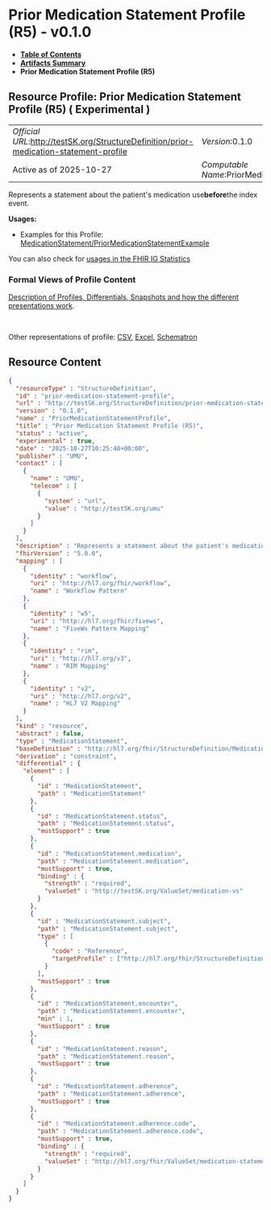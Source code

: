 # Prior Medication Statement Profile (R5) - v0.1.0

* [**Table of Contents**](toc.md)
* [**Artifacts Summary**](artifacts.md)
* **Prior Medication Statement Profile (R5)**

## Resource Profile: Prior Medication Statement Profile (R5) ( Experimental ) 

| | |
| :--- | :--- |
| *Official URL*:http://testSK.org/StructureDefinition/prior-medication-statement-profile | *Version*:0.1.0 |
| Active as of 2025-10-27 | *Computable Name*:PriorMedicationStatementProfile |

 
Represents a statement about the patient's medication use**before**the index event. 

**Usages:**

* Examples for this Profile: [MedicationStatement/PriorMedicationStatementExample](MedicationStatement-PriorMedicationStatementExample.md)

You can also check for [usages in the FHIR IG Statistics](https://packages2.fhir.org/xig/SKtestIG|current/StructureDefinition/prior-medication-statement-profile)

### Formal Views of Profile Content

 [Description of Profiles, Differentials, Snapshots and how the different presentations work](http://build.fhir.org/ig/FHIR/ig-guidance/readingIgs.html#structure-definitions). 

 

Other representations of profile: [CSV](StructureDefinition-prior-medication-statement-profile.csv), [Excel](StructureDefinition-prior-medication-statement-profile.xlsx), [Schematron](StructureDefinition-prior-medication-statement-profile.sch) 



## Resource Content

```json
{
  "resourceType" : "StructureDefinition",
  "id" : "prior-medication-statement-profile",
  "url" : "http://testSK.org/StructureDefinition/prior-medication-statement-profile",
  "version" : "0.1.0",
  "name" : "PriorMedicationStatementProfile",
  "title" : "Prior Medication Statement Profile (R5)",
  "status" : "active",
  "experimental" : true,
  "date" : "2025-10-27T10:25:48+00:00",
  "publisher" : "UMU",
  "contact" : [
    {
      "name" : "UMU",
      "telecom" : [
        {
          "system" : "url",
          "value" : "http://testSK.org/umu"
        }
      ]
    }
  ],
  "description" : "Represents a statement about the patient's medication use *before* the index event.",
  "fhirVersion" : "5.0.0",
  "mapping" : [
    {
      "identity" : "workflow",
      "uri" : "http://hl7.org/fhir/workflow",
      "name" : "Workflow Pattern"
    },
    {
      "identity" : "w5",
      "uri" : "http://hl7.org/fhir/fivews",
      "name" : "FiveWs Pattern Mapping"
    },
    {
      "identity" : "rim",
      "uri" : "http://hl7.org/v3",
      "name" : "RIM Mapping"
    },
    {
      "identity" : "v2",
      "uri" : "http://hl7.org/v2",
      "name" : "HL7 V2 Mapping"
    }
  ],
  "kind" : "resource",
  "abstract" : false,
  "type" : "MedicationStatement",
  "baseDefinition" : "http://hl7.org/fhir/StructureDefinition/MedicationStatement",
  "derivation" : "constraint",
  "differential" : {
    "element" : [
      {
        "id" : "MedicationStatement",
        "path" : "MedicationStatement"
      },
      {
        "id" : "MedicationStatement.status",
        "path" : "MedicationStatement.status",
        "mustSupport" : true
      },
      {
        "id" : "MedicationStatement.medication",
        "path" : "MedicationStatement.medication",
        "mustSupport" : true,
        "binding" : {
          "strength" : "required",
          "valueSet" : "http://testSK.org/ValueSet/medication-vs"
        }
      },
      {
        "id" : "MedicationStatement.subject",
        "path" : "MedicationStatement.subject",
        "type" : [
          {
            "code" : "Reference",
            "targetProfile" : ["http://hl7.org/fhir/StructureDefinition/Patient"]
          }
        ],
        "mustSupport" : true
      },
      {
        "id" : "MedicationStatement.encounter",
        "path" : "MedicationStatement.encounter",
        "min" : 1,
        "mustSupport" : true
      },
      {
        "id" : "MedicationStatement.reason",
        "path" : "MedicationStatement.reason",
        "mustSupport" : true
      },
      {
        "id" : "MedicationStatement.adherence",
        "path" : "MedicationStatement.adherence",
        "mustSupport" : true
      },
      {
        "id" : "MedicationStatement.adherence.code",
        "path" : "MedicationStatement.adherence.code",
        "mustSupport" : true,
        "binding" : {
          "strength" : "required",
          "valueSet" : "http://hl7.org/fhir/ValueSet/medication-statement-adherence"
        }
      }
    ]
  }
}

```
